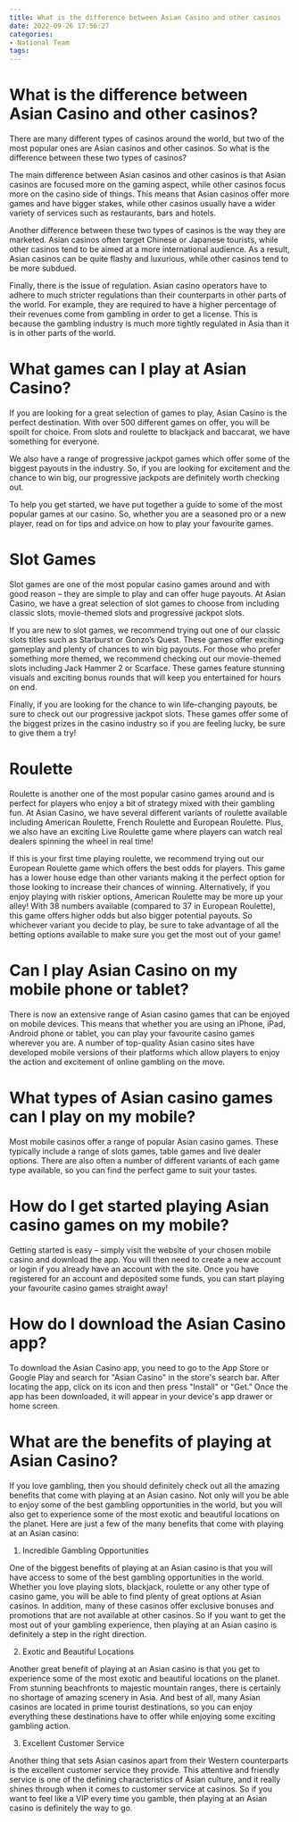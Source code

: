 ```yaml
---
title: What is the difference between Asian Casino and other casinos
date: 2022-09-26 17:56:27
categories:
- National Team
tags:
---
```



#  What is the difference between Asian Casino and other casinos?

There are many different types of casinos around the world, but two of the most popular ones are Asian casinos and other casinos. So what is the difference between these two types of casinos?

The main difference between Asian casinos and other casinos is that Asian casinos are focused more on the gaming aspect, while other casinos focus more on the casino side of things. This means that Asian casinos offer more games and have bigger stakes, while other casinos usually have a wider variety of services such as restaurants, bars and hotels.

Another difference between these two types of casinos is the way they are marketed. Asian casinos often target Chinese or Japanese tourists, while other casinos tend to be aimed at a more international audience. As a result, Asian casinos can be quite flashy and luxurious, while other casinos tend to be more subdued.

Finally, there is the issue of regulation. Asian casino operators have to adhere to much stricter regulations than their counterparts in other parts of the world. For example, they are required to have a higher percentage of their revenues come from gambling in order to get a license. This is because the gambling industry is much more tightly regulated in Asia than it is in other parts of the world.

#  What games can I play at Asian Casino?

If you are looking for a great selection of games to play, Asian Casino is the perfect destination. With over 500 different games on offer, you will be spoilt for choice. From slots and roulette to blackjack and baccarat, we have something for everyone.

We also have a range of progressive jackpot games which offer some of the biggest payouts in the industry. So, if you are looking for excitement and the chance to win big, our progressive jackpots are definitely worth checking out.

To help you get started, we have put together a guide to some of the most popular games at our casino. So, whether you are a seasoned pro or a new player, read on for tips and advice on how to play your favourite games.

# Slot Games

Slot games are one of the most popular casino games around and with good reason – they are simple to play and can offer huge payouts. At Asian Casino, we have a great selection of slot games to choose from including classic slots, movie-themed slots and progressive jackpot slots.

If you are new to slot games, we recommend trying out one of our classic slots titles such as Starburst or Gonzo’s Quest. These games offer exciting gameplay and plenty of chances to win big payouts. For those who prefer something more themed, we recommend checking out our movie-themed slots including Jack Hammer 2 or Scarface. These games feature stunning visuals and exciting bonus rounds that will keep you entertained for hours on end.

Finally, if you are looking for the chance to win life-changing payouts, be sure to check out our progressive jackpot slots. These games offer some of the biggest prizes in the casino industry so if you are feeling lucky, be sure to give them a try!

# Roulette

Roulette is another one of the most popular casino games around and is perfect for players who enjoy a bit of strategy mixed with their gambling fun. At Asian Casino, we have several different variants of roulette available including American Roulette, French Roulette and European Roulette. Plus, we also have an exciting Live Roulette game where players can watch real dealers spinning the wheel in real time!

If this is your first time playing roulette, we recommend trying out our European Roulette game which offers the best odds for players. This game has a lower house edge than other variants making it the perfect option for those looking to increase their chances of winning. Alternatively, if you enjoy playing with riskier options, American Roulette may be more up your alley! With 38 numbers available (compared to 37 in European Roulette), this game offers higher odds but also bigger potential payouts. So whichever variant you decide to play, be sure to take advantage of all the betting options available to make sure you get the most out of your game!

#  Can I play Asian Casino on my mobile phone or tablet?

There is now an extensive range of Asian casino games that can be enjoyed on mobile devices. This means that whether you are using an iPhone, iPad, Android phone or tablet, you can play your favourite casino games wherever you are. A number of top-quality Asian casino sites have developed mobile versions of their platforms which allow players to enjoy the action and excitement of online gambling on the move.

# What types of Asian casino games can I play on my mobile?

Most mobile casinos offer a range of popular Asian casino games. These typically include a range of slots games, table games and live dealer options. There are also often a number of different variants of each game type available, so you can find the perfect game to suit your tastes.

# How do I get started playing Asian casino games on my mobile?

Getting started is easy – simply visit the website of your chosen mobile casino and download the app. You will then need to create a new account or login if you already have an account with the site. Once you have registered for an account and deposited some funds, you can start playing your favourite casino games straight away!

#  How do I download the Asian Casino app?

To download the Asian Casino app, you need to go to the App Store or Google Play and search for "Asian Casino" in the store's search bar. After locating the app, click on its icon and then press "Install" or "Get." Once the app has been downloaded, it will appear in your device's app drawer or home screen.

#  What are the benefits of playing at Asian Casino?

If you love gambling, then you should definitely check out all the amazing benefits that come with playing at an Asian casino. Not only will you be able to enjoy some of the best gambling opportunities in the world, but you will also get to experience some of the most exotic and beautiful locations on the planet. Here are just a few of the many benefits that come with playing at an Asian casino:

1. Incredible Gambling Opportunities

One of the biggest benefits of playing at an Asian casino is that you will have access to some of the best gambling opportunities in the world. Whether you love playing slots, blackjack, roulette or any other type of casino game, you will be able to find plenty of great options at Asian casinos. In addition, many of these casinos offer exclusive bonuses and promotions that are not available at other casinos. So if you want to get the most out of your gambling experience, then playing at an Asian casino is definitely a step in the right direction.

2. Exotic and Beautiful Locations

Another great benefit of playing at an Asian casino is that you get to experience some of the most exotic and beautiful locations on the planet. From stunning beachfronts to majestic mountain ranges, there is certainly no shortage of amazing scenery in Asia. And best of all, many Asian casinos are located in prime tourist destinations, so you can enjoy everything these destinations have to offer while enjoying some exciting gambling action.

3. Excellent Customer Service

Another thing that sets Asian casinos apart from their Western counterparts is the excellent customer service they provide. This attentive and friendly service is one of the defining characteristics of Asian culture, and it really shines through when it comes to customer service at casinos. So if you want to feel like a VIP every time you gamble, then playing at an Asian casino is definitely the way to go.